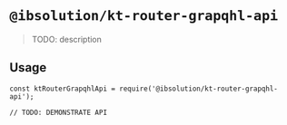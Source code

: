 # `@ibsolution/kt-router-grapqhl-api`

> TODO: description

## Usage

```
const ktRouterGrapqhlApi = require('@ibsolution/kt-router-grapqhl-api');

// TODO: DEMONSTRATE API
```
